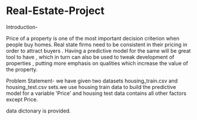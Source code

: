 # Real-Estate-Project



Introduction-

Price of a property is one of the most important decision criterion when people buy homes. Real state firms need to be consistent in their pricing in order to attract buyers . Having a predictive model for the same will be great tool to have , which in turn can also be used to tweak development of properties , putting more emphasis on qualities which increase the value of the property.




Problem Statement-
 we have given two datasets housing_train.csv and housing_test.csv sets.we use housing train data to build the predictive model for a variable 'Price' and housing test data contains all other factors except Price.
 
 data dictonary is provided. 

